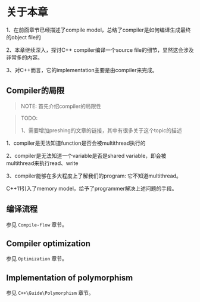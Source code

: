 # 关于本章

1、在前面章节已经描述了compile model，总结了compiler是如何编译生成最终的object file的

2、本章继续深入，探讨C++ compiler编译一个source file的细节，显然这会涉及非常多的内容。

3、对C++而言，它的implementation主要是由compiler来完成。



## Compiler的局限

> NOTE: 首先介绍compiler的局限性



> TODO:
>
> 1、需要增加preshing的文章的链接，其中有很多关于这个topic的描述



1、compiler是无法知道function是否会被multithread执行的

2、compiler是无法知道一个variable是否是shared variable，即会被multithread来执行read、write

3、compiler能够在多大程度上了解我们的program: 它不知道multithread。

C++11引入了memory model，给予了programmer解决上述问题的手段。



## 编译流程

参见 `Compile-flow` 章节。



## Compiler optimization 

参见 `Optimization` 章节。



## Implementation of polymorphism

参见 `C++\Guide\Polymorphism` 章节。


